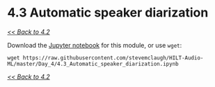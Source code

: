 

# 4.3 Automatic speaker diarization

[*<< Back to 4.2*](4.2.md)

Download the [Jupyter notebook](https://github.com/stevemclaugh/HILT-Audio-ML/blob/master/Day_4/4.3_Automatic_speaker_diarization.ipynb) for this module, or use `wget`:

```
wget https://raw.githubusercontent.com/stevemclaugh/HILT-Audio-ML/master/Day_4/4.3_Automatic_speaker_diarization.ipynb
```

[*<< Back to 4.2*](4.2.md)


